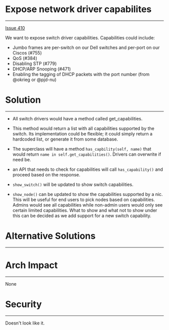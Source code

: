 
# Expose network driver capabilites
-----------

[Issue 410](https://github.com/CCI-MOC/hil/issues/410)

We want to expose switch driver capabilities. Capabilities could include:

- Jumbo frames are per-switch on our Dell switches and per-port on our Ciscos (#755)
-  QoS (#384)
- Disabling STP (#779)
- DHCP/ARP Snooping (#471)
- Enabling the tagging of DHCP packets with the port number (from @okrieg or @pjd-nu)

# Solution
-----------

* All switch drivers would have a method called get_capabilities.

* This method would return a list with all capabilities supported by the switch.
Its implementation could be flexible; it could simply return a hardcoded list, or generate it from some database.

* The superclass will have a method `has_capbility(self, name)` that would return
`name in self.get_capabilities()`. Drivers can overwrite if need be.

* an API that needs to check for capabilities will call `has_capability()` and
proceed based on the response.

* `show_switch()` will be updated to show switch capabilities.

* `show_node()` can be updated to show the capabilities supported by a nic. This
will be useful for end users to pick nodes based on capabilities. Admins would
see all capabilities while non-admin users would only see certain limited capabilities.
What to show and what not to show under this can be decided as we add support for
a new switch capability.


# Alternative Solutions
-----------------------


# Arch Impact
-----------------

None

# Security
----------

Doesn't look like it.
```
